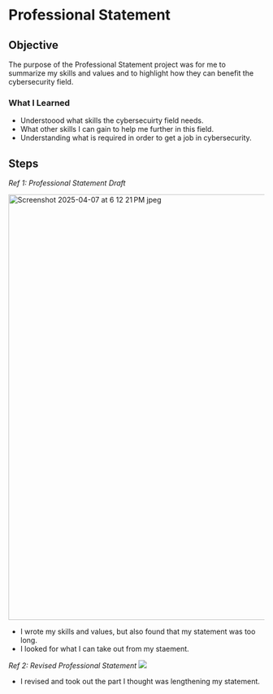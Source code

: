 # Professional Statement

## Objective

The purpose of the Professional Statement project was for me to summarize my skills and values and to highlight how they can benefit the cybersecurity field. 

### What I Learned
- Understoood what skills the cybersecuirty field needs.
- What other skills I can gain to help me further in this field.
- Understanding what is required in order to get a job in cybersecurity.

## Steps
*Ref 1: Professional Statement Draft*

<img width="837" alt="Screenshot 2025-04-07 at 6 12 21 PM jpeg" src="https://github.com/user-attachments/assets/10a8193a-e382-4f86-942e-7d25eff9e92f" />

- I wrote my skills and values, but also found that my statement was too long.
- I looked for what I can take out from my staement.

*Ref 2: Revised Professional Statement*
<img src= "https://github.com/user-attachments/assets/40fbd0ba-949c-4be5-97ff-d7c6dfae8d7a" />

- I revised and took out the part I thought was lengthening my statement. 
